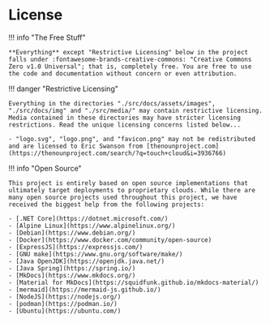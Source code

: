 # License

!!! info "The Free Stuff"

    **Everything** except "Restrictive Licensing" below in the project falls under :fontawesome-brands-creative-commons: "Creative Commons Zero v1.0 Universal"; that is, completely free. You are free to use the code and documentation without concern or even attribution.

!!! danger "Restrictive Licensing"

    Everything in the directories "./src/docs/assets/images", "./src/docs/img" and "./src/media/" may contain restrictive licensing.
    Media contained in these directories may have stricter licensing restrictions. Read the unique licensing concerns listed below...

    - "logo.svg", "logo.png", and "favicon.png" may not be redistributed and are licensed to Eric Swanson from [thenounproject.com](https://thenounproject.com/search/?q=touch+cloud&i=3936766)

!!! info "Open Source"

    This project is entirely based on open source implementations that ultimately target deployments to proprietary clouds. While there are many open source projects used throughout this project, we have received the biggest help from the following projects:

    - [.NET Core](https://dotnet.microsoft.com/)
    - [Alpine Linux](https://www.alpinelinux.org/)
    - [Debian](https://www.debian.org/)
    - [Docker](https://www.docker.com/community/open-source)
    - [ExpressJS](https://expressjs.com/)
    - [GNU make](https://www.gnu.org/software/make/)
    - [Java OpenJDK](https://openjdk.java.net/)
    - [Java Spring](https://spring.io/)
    - [MkDocs](https://www.mkdocs.org/)
    - [Material for MkDocs](https://squidfunk.github.io/mkdocs-material/)
    - [mermaid](https://mermaid-js.github.io/)
    - [NodeJS](https://nodejs.org/)
    - [podman](https://podman.io/)
    - [Ubuntu](https://ubuntu.com/)
